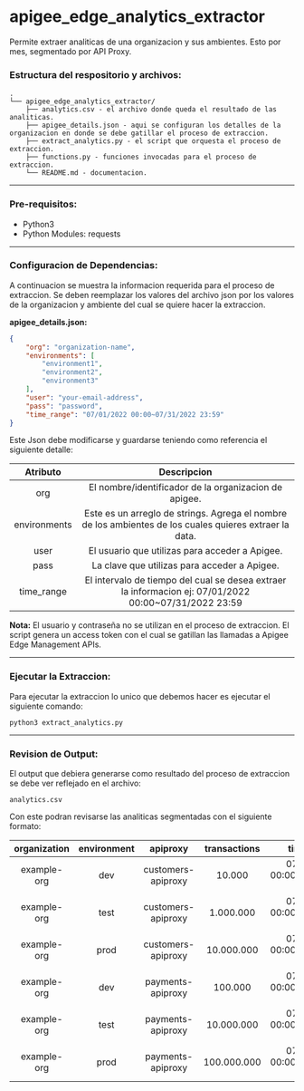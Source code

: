 # apigee_edge_analytics_extractor
Permite extraer analiticas de una organizacion y sus ambientes. Esto por mes, segmentado por API Proxy.


### Estructura del respositorio y archivos:
```
.
└── apigee_edge_analytics_extractor/
    ├── analytics.csv - el archivo donde queda el resultado de las analiticas.
    ├── apigee_details.json - aqui se configuran los detalles de la organizacion en donde se debe gatillar el proceso de extraccion.
    ├── extract_analytics.py - el script que orquesta el proceso de extraccion.
    ├── functions.py - funciones invocadas para el proceso de extraccion.
    └── README.md - documentacion.
```

---
### Pre-requisitos:

* Python3
* Python Modules: requests


---
### Configuracion de Dependencias:

A continuacion se muestra la informacion requerida para el proceso de extraccion. Se deben reemplazar los valores del archivo json por los valores de la organizacion y ambiente del cual se quiere hacer la extraccion.


**apigee_details.json:**

```json
{
    "org": "organization-name",
    "environments": [
        "environment1",
        "environment2",
        "environment3"
    ],
    "user": "your-email-address",
    "pass": "password",
    "time_range": "07/01/2022 00:00~07/31/2022 23:59"
}
```

Este Json debe modificarse y guardarse teniendo como referencia el siguiente detalle:

| **Atributo** |                                             **Descripcion**                                             |
|:------------:|:-------------------------------------------------------------------------------------------------------:|
| org          | El nombre/identificador de la organizacion de apigee.                                                   |
| environments | Este es un arreglo de strings. Agrega el nombre de los ambientes de los cuales quieres extraer la data. |
| user         | El usuario que utilizas para acceder a Apigee.                                                          |
| pass         | La clave que utilizas para acceder a Apigee.                                                            |
| time_range   | El intervalo de tiempo del cual se desea extraer la informacion ej: 07/01/2022 00:00~07/31/2022 23:59   |

**Nota:** El usuario y contraseña no se utilizan en el proceso de extraccion. El script genera un access token con el cual se gatillan las llamadas a Apigee Edge Management APIs.

---
### Ejecutar la Extraccion:

Para ejecutar la extraccion lo unico que debemos hacer es ejecutar el siguiente comando:

```shell
python3 extract_analytics.py
```


---
### Revision de Output:

El output que debiera generarse como resultado del proceso de extraccion se debe ver reflejado en el archivo:

```shell
analytics.csv
```

Con este podran revisarse las analiticas segmentadas con el siguiente formato:

| **organization** | **environment** |    **apiproxy**    | **transactions** |           **time_range**          |
|:----------------:|:---------------:|:------------------:|:----------------:|:---------------------------------:|
| example-org      | dev             | customers-apiproxy | 10.000           | 07/01/2022 00:00~07/31/2022 23:59 |
| example-org      | test            | customers-apiproxy | 1.000.000        | 07/01/2022 00:00~07/31/2022 23:59 |
| example-org      | prod            | customers-apiproxy | 10.000.000       | 07/01/2022 00:00~07/31/2022 23:59 |
| example-org      | dev             | payments-apiproxy  | 100.000          | 07/01/2022 00:00~07/31/2022 23:59 |
| example-org      | test            | payments-apiproxy  | 10.000.000       | 07/01/2022 00:00~07/31/2022 23:59 |
| example-org      | prod            | payments-apiproxy  | 100.000.000      | 07/01/2022 00:00~07/31/2022 23:59 |
